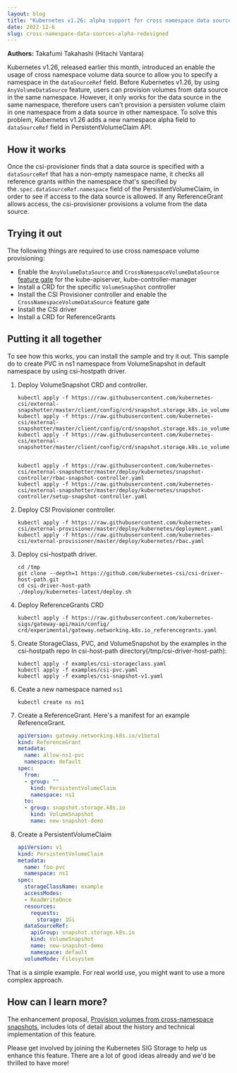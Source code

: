 ```yaml
---
layout: blog
title: "Kubernetes v1.26: alpha support for cross namespace data sources"
date: 2022-12-6
slug: cross-namespace-data-sources-alpha-redesigned
---
```


**Authors:**
Takafumi Takahashi (Hitachi Vantara)

Kubernetes v1.26, released earlier this month, introduced an enable the usage of
cross namespace volume data source to allow you to specify a namespace
in the `dataSourceRef` field.
Before Kubernetes v1.26, by using `AnyVolumeDataSource` feature,
users can provision volumes from data source in the same namespace.
However, it only works for the data source in the same namespace,
therefore users can't provision a persisten volume claim
in one namespace from a data source in other namespace.
To solve this problem, Kubernetes v1.26 adds a new namespace alpha field
to `dataSourceRef` field in PersistentVolumeClaim API.

## How it works

Once the csi-provisioner finds that a data source is specified with a `dataSourceRef` that
has a non-empty namespace name,
it checks all reference grants within the namespace that's specified by the`.spec.dataSourceRef.namespace`
field of the PersistentVolumeClaim, in order to see if access to the data source is allowed.
If any ReferenceGrant allows access, the csi-provisioner provisions a volume from the data source.

## Trying it out

The following things are required to use cross namespace volume provisioning:

* Enable the `AnyVolumeDataSource` and `CrossNamespaceVolumeDataSource` [feature gate](/docs/reference/command-line-tools-reference/feature-gates/) for the kube-apiserver, kube-controller-manager
* Install a CRD for the specific `VolumeSnapShot` controller
* Install the CSI Provisioner controller and enable the `CrossNamespaceVolumeDataSource` feature gate
* Install the CSI driver
* Install a CRD for ReferenceGrants

## Putting it all together

To see how this works, you can install the sample and try it out.
This sample do to create PVC in ns1 namespace from VolumeSnapshot in default namespace by using csi-hostpath driver.

1. Deploy VolumeSnapshot CRD and controller.

   ```terminal
   kubectl apply -f https://raw.githubusercontent.com/kubernetes-csi/external-snapshotter/master/client/config/crd/snapshot.storage.k8s.io_volumesnapshotclasses.yaml
   kubectl apply -f https://raw.githubusercontent.com/kubernetes-csi/external-snapshotter/master/client/config/crd/snapshot.storage.k8s.io_volumesnapshotcontents.yaml
   kubectl apply -f https://raw.githubusercontent.com/kubernetes-csi/external-snapshotter/master/client/config/crd/snapshot.storage.k8s.io_volumesnapshots.yaml


   kubectl apply -f https://raw.githubusercontent.com/kubernetes-csi/external-snapshotter/master/deploy/kubernetes/snapshot-controller/rbac-snapshot-controller.yaml
   kubectl apply -f https://raw.githubusercontent.com/kubernetes-csi/external-snapshotter/master/deploy/kubernetes/snapshot-controller/setup-snapshot-controller.yaml
   ```

2. Deploy CSI Provisioner controller.

   ```terminal
   kubectl apply -f https://raw.githubusercontent.com/kubernetes-csi/external-provisioner/master/deploy/kubernetes/deployment.yaml 
   kubectl apply -f https://raw.githubusercontent.com/kubernetes-csi/external-provisioner/master/deploy/kubernetes/rbac.yaml
   ```

3. Deploy csi-hostpath driver.

   ```terminal
   cd /tmp
   git clone --depth=1 https://github.com/kubernetes-csi/csi-driver-host-path.git
   cd csi-driver-host-path
   ./deploy/kubernetes-latest/deploy.sh
   ```

4. Deploy ReferenceGrants CRD
  
   ```terminal
   kubectl apply -f https://raw.githubusercontent.com/kubernetes-sigs/gateway-api/main/config/ crd/experimental/gateway.networking.k8s.io_referencegrants.yaml
   ```

5. Create StorageClass, PVC, and VolumeSnapshot by the examples in the csi-hostpath repo
In csi-host-path directory(/tmp/csi-driver-host-path):

    ```terminal
    kubectl apply -f examples/csi-storageclass.yaml
    kubectl apply -f examples/csi-pvc.yaml
    kubectl apply -f examples/csi-snapshot-v1.yaml
    ```

6. Ceate a new namespace named `ns1`

    ```terminal
    kubectl create ns ns1
    ```

7. Create a ReferenceGrant. Here's a manifest for an example ReferenceGrant.

   ```yaml
   apiVersion: gateway.networking.k8s.io/v1beta1
   kind: ReferenceGrant
   metadata:
     name: allow-ns1-pvc
     namespace: default
   spec:
     from:
     - group: ""
       kind: PersistentVolumeClaim
       namespace: ns1
     to:
     - group: snapshot.storage.k8s.io
       kind: VolumeSnapshot
       name: new-snapshot-demo
   ```

8. Create a PersistentVolumeClaim

   ```yaml
   apiVersion: v1
   kind: PersistentVolumeClaim
   metadata:
     name: foo-pvc
     namespace: ns1
   spec:
     storageClassName: example
     accessModes:
     - ReadWriteOnce
     resources:
       requests:
         storage: 1Gi
     dataSourceRef:
       apiGroup: snapshot.storage.k8s.io
       kind: VolumeSnapshot
       name: new-snapshot-demo
       namespace: default
     volumeMode: Filesystem
   ```

That is a simple example. For real world use, you might want to use a more complex approach.

## How can I learn more?

The enhancement proposal,
[Provision volumes from cross-namespace snapshots](https://github.com/kubernetes/enhancements/tree/master/keps/sig-storage/3294-provision-volumes-from-cross-namespace-snapshots), includes lots of detail about the history and technical implementation of this feature.

Please get involved by joining the Kubernetes SIG Storage to help us enhance this
feature. There are a lot of good ideas already and we'd be thrilled to have more!
